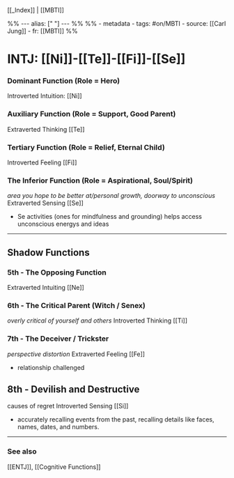 
[[_Index]] | [[MBTI]]

%% ---
alias: [" "]
--- %%
%% - metadata
	- tags: #on/MBTI 
	- source: [[Carl Jung]]
	- fr: [[MBTI]]
%%

# INTJ: [[Ni]]-[[Te]]-[[Fi]]-[[Se]]

### Dominant Function (Role = Hero)
Introverted Intuition: [[Ni]]

### Auxiliary Function (Role = Support, Good Parent)
Extraverted Thinking [[Te]]

### Tertiary Function (Role = Relief, Eternal Child)
Introverted Feeling [[Fi]]

### The Inferior Function (Role = Aspirational, Soul/Spirit)
*area you hope to be better at/personal growth, doorway to unconscious*
Extraverted Sensing [[Se]]
- Se activities (ones for mindfulness and grounding) helps access unconscious energys and ideas
----
## Shadow Functions

### 5th - The Opposing Function
Extraverted Intuiting [[Ne]]

### 6th  - The Critical Parent (Witch / Senex)
*overly critical of yourself and others*
Introverted Thinking [[Ti]]

### 7th  - The Deceiver / Trickster
*perspective distortion*
Extraverted Feeling [[Fe]]
- relationship challenged

## 8th  - Devilish and Destructive
causes of regret
Introverted Sensing [[Si]]
- accurately recalling events from the past, recalling details like faces, names, dates, and numbers. 

-------------
### See also
[[ENTJ]], [[Cognitive Functions]]

